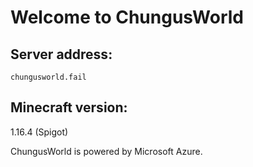 # Welcome to ChungusWorld
## Server address:
`chungusworld.fail`
## Minecraft version:
1.16.4 (Spigot)

ChungusWorld is powered by Microsoft Azure.

